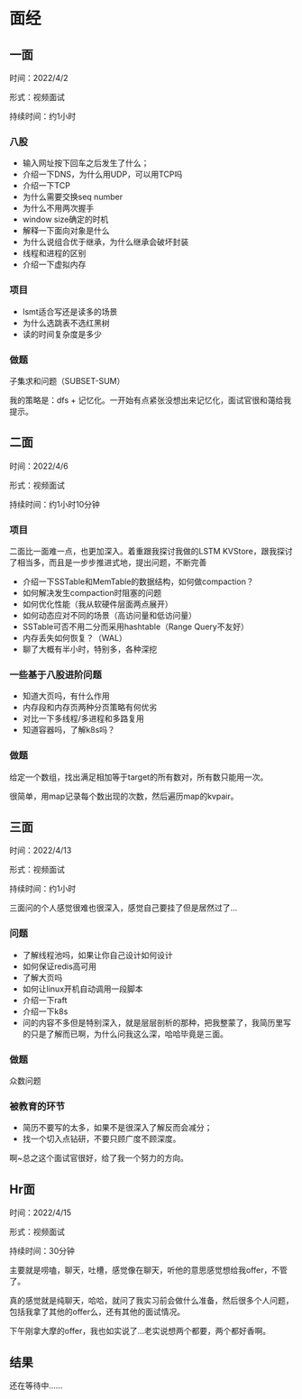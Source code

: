 # 面经

## 一面

时间：2022/4/2

形式：视频面试

持续时间：约1小时

### 八股

+ 输入网址按下回车之后发生了什么；
+ 介绍一下DNS，为什么用UDP，可以用TCP吗
+ 介绍一下TCP
+ 为什么需要交换seq number
+ 为什么不用两次握手
+ window size确定的时机
+ 解释一下面向对象是什么
+ 为什么说组合优于继承，为什么继承会破坏封装     
+ 线程和进程的区别
+ 介绍一下虚拟内存

### 项目

+ lsmt适合写还是读多的场景
+ 为什么选跳表不选红黑树
+ 读的时间复杂度是多少

### 做题

子集求和问题（SUBSET-SUM）

我的策略是：dfs + 记忆化。一开始有点紧张没想出来记忆化，面试官很和蔼给我提示。

## 二面

时间：2022/4/6

形式：视频面试

持续时间：约1小时10分钟

### 项目

二面比一面难一点，也更加深入。着重跟我探讨我做的LSTM KVStore，跟我探讨了相当多，而且是一步步推进式地，提出问题，不断完善

+ 介绍一下SSTable和MemTable的数据结构，如何做compaction？
+ 如何解决发生compaction时阻塞的问题
+ 如何优化性能（我从软硬件层面两点展开）
+ 如何动态应对不同的场景（高访问量和低访问量）
+ SSTable可否不用二分而采用hashtable（Range Query不友好）
+ 内存丢失如何恢复？（WAL）
+ 聊了大概有半小时，特别多，各种深挖

### 一些基于八股进阶问题

+ 知道大页吗，有什么作用
+ 内存段和内存页两种分页策略有何优劣
+ 对比一下多线程/多进程和多路复用
+ 知道容器吗，了解k8s吗？

### 做题

给定一个数组，找出满足相加等于target的所有数对，所有数只能用一次。

很简单，用map记录每个数出现的次数，然后遍历map的kvpair。

## 三面

时间：2022/4/13

形式：视频面试

持续时间：约1小时

三面问的个人感觉很难也很深入，感觉自己要挂了但是居然过了...

### 问题

+ 了解线程池吗，如果让你自己设计如何设计
+ 如何保证redis高可用
+ 了解大页吗
+ 如何让linux开机自动调用一段脚本
+ 介绍一下raft
+ 介绍一下k8s
+ 问的内容不多但是特别深入，就是层层剖析的那种，把我整蒙了，我简历里写的只是了解而已啊，为什么问我这么深，哈哈毕竟是三面。

### 做题

众数问题

### 被教育的环节

+ 简历不要写的太多，如果不是很深入了解反而会减分；
+ 找一个切入点钻研，不要只顾广度不顾深度。

啊~总之这个面试官很好，给了我一个努力的方向。

## Hr面

时间：2022/4/15

形式：视频面试

持续时间：30分钟

主要就是唠嗑，聊天，吐槽，感觉像在聊天，听他的意思感觉想给我offer，不管了。

真的感觉就是纯聊天，哈哈，就问了我实习前会做什么准备，然后很多个人问题，包括我拿了其他的offer么，还有其他的面试情况。

下午刚拿大摩的offer，我也如实说了...老实说想两个都要，两个都好香啊。

## 结果

还在等待中......

